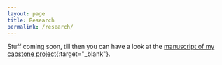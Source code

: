```yaml
---
layout: page
title: Research
permalink: /research/
---
```

Stuff coming soon, till then you can have a look at the [manuscript of my capstone project]({{site.baseurl}}/assets/pdf/hcbir.pdf){:target="\_blank"}.
